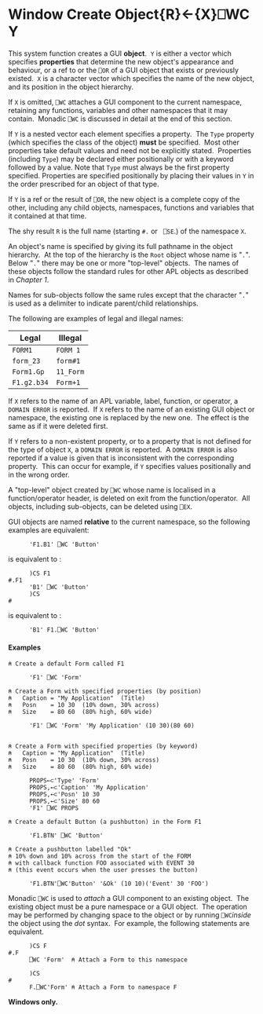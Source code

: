 




<h1 class="heading"><span class="name">Window Create Object</span><span class="command">{R}←{X}⎕WC Y</span></h1>

This system function creates a GUI **object**.  `Y` is either a vector which specifies **properties** that determine the new object's appearance and behaviour, or a ref to or the `⎕OR` of a GUI object that exists or previously existed.  `X` is a character vector which specifies the name of the new object, and its position in the object hierarchy.



If `X` is omitted, `⎕WC` attaches a GUI component to the current namespace, retaining any functions, variables and other namespaces that it may contain.  Monadic `⎕WC` is discussed in detail at the end of this section.


If `Y` is a nested vector each element specifies a property.  The `Type` property (which specifies the class of the object) **must** be specified.  Most other properties take default values and need not be explicitly stated.  Properties (including `Type`) may be declared either positionally or with a keyword followed by a value. Note that `Type` must always be the first property specified. Properties are specified positionally by placing their values in `Y` in the order prescribed for an object of that type.


If `Y` is a ref or the result of `⎕OR`, the new object is a complete copy of the other, including any child objects, namespaces, functions and variables that it contained at that time.


The shy result `R` is the full name (starting `#.` or   `⎕SE`.) of the namespace `X`.


An object's name is specified by giving its full pathname in the object hierarchy.  At the top of the hierarchy is the `Root` object whose name is "`.`".  Below "`.`" there may be one or more "top-level" objects.  The names of these objects follow the standard rules for other APL objects as described in *Chapter 1*.


Names for sub-objects follow the same rules except that the character "`.`" is used as a delimiter to indicate parent/child relationships.



The following are examples of legal and illegal names:


| Legal | Illegal |
| --- | ---  |
| `FORM1` | `FORM 1` |
| `form_23` | `form#1` |
| `Form1.Gp` | `11_Form` |
| `F1.g2.b34` | `Form+1` |



If `X` refers to the name of an APL variable, label, function, or operator, a `DOMAIN ERROR` is reported.  If `X` refers to the name of an existing GUI object or namespace, the existing one is replaced by the new one.  The effect is the same as if it were deleted first.


If `Y` refers to a non-existent property, or to a property that is not defined for the type of object `X`, a `DOMAIN ERROR` is reported.  A `DOMAIN ERROR` is also reported if a value is given that is inconsistent with the corresponding property.  This can occur for example, if `Y` specifies values positionally and in the wrong order.


A "top-level" object created by `⎕WC` whose name is localised in a function/operator header, is deleted on exit from the function/operator.  All objects, including sub-objects, can be deleted using `⎕EX`.


GUI objects are named **relative** to the current namespace, so the following examples are equivalent:
```apl
      'F1.B1' ⎕WC 'Button'
```


is equivalent to :
```apl
      )CS F1
#.F1
      'B1' ⎕WC 'Button'
      )CS
#
```


is equivalent to :
```apl
      'B1' F1.⎕WC 'Button'
```

#### Examples
```apl
⍝ Create a default Form called F1
 
      'F1' ⎕WC 'Form'
 
⍝ Create a Form with specified properties (by position)
⍝   Caption = "My Application"  (Title)
⍝   Posn    = 10 30  (10% down, 30% across)
⍝   Size    = 80 60  (80% high, 60% wide)
 
      'F1' ⎕WC 'Form' 'My Application' (10 30)(80 60)
 

```
```apl
⍝ Create a Form with specified properties (by keyword)
⍝   Caption = "My Application"  (Title)
⍝   Posn    = 10 30  (10% down, 30% across)
⍝   Size    = 80 60  (80% high, 60% wide)
 
      PROPS←⊂'Type' 'Form'
      PROPS,←⊂'Caption' 'My Application'
      PROPS,←⊂'Posn' 10 30
      PROPS,←⊂'Size' 80 60
      'F1' ⎕WC PROPS
 
⍝ Create a default Button (a pushbutton) in the Form F1
 
      'F1.BTN' ⎕WC 'Button'
 
⍝ Create a pushbutton labelled "Ok"
⍝ 10% down and 10% across from the start of the FORM
⍝ with callback function FOO associated with EVENT 30
⍝ (this event occurs when the user presses the button)
 
      'F1.BTN'⎕WC'Button' '&Ok' (10 10)('Event' 30 'FOO')
```



Monadic `⎕WC` is used to *attach* a GUI component to an existing object.  The existing object must be a pure namespace or a GUI object.  The operation may be performed by changing space to the object or by running `⎕WC`*inside* the object using the *dot* syntax.  For example, the following statements are equivalent.
```apl
      )CS F
#.F
      ⎕WC 'Form'  ⍝ Attach a Form to this namespace
 
      )CS
#
      F.⎕WC'Form' ⍝ Attach a Form to namespace F
```



**Windows only.**


